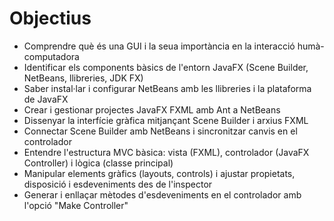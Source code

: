 # Objectius

- Comprendre què és una GUI i la seua importància en la interacció humà-computadora
- Identificar els components bàsics de l'entorn JavaFX (Scene Builder, NetBeans, llibreries, JDK FX)
- Saber instal·lar i configurar NetBeans amb les llibreries i la plataforma de JavaFX
- Crear i gestionar projectes JavaFX FXML amb Ant a NetBeans
- Dissenyar la interfície gràfica mitjançant Scene Builder i arxius FXML
- Connectar Scene Builder amb NetBeans i sincronitzar canvis en el controlador
- Entendre l'estructura MVC bàsica: vista (FXML), controlador (JavaFX Controller) i lògica (classe principal)
- Manipular elements gràfics (layouts, controls) i ajustar propietats, disposició i esdeveniments des de l'inspector
- Generar i enllaçar mètodes d'esdeveniments en el controlador amb l'opció "Make Controller"
